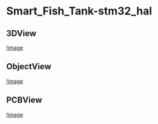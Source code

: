 # Smart_Fish_Tank-stm32_hal
## 3DView
[!image](https://github.com/fffdee/Smart_Fish_Tank-stm32_hal/blob/main/pic/3d.png)
## ObjectView
[!image](https://github.com/fffdee/Smart_Fish_Tank-stm32_hal/blob/main/pic/znyg1.jpg)
## PCBView
[!image](https://github.com/fffdee/Smart_Fish_Tank-stm32_hal/blob/main/pic/pcb.png)


